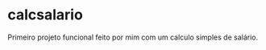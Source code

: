 calcsalario
===========

Primeiro projeto funcional feito por mim com um calculo simples de salário.
